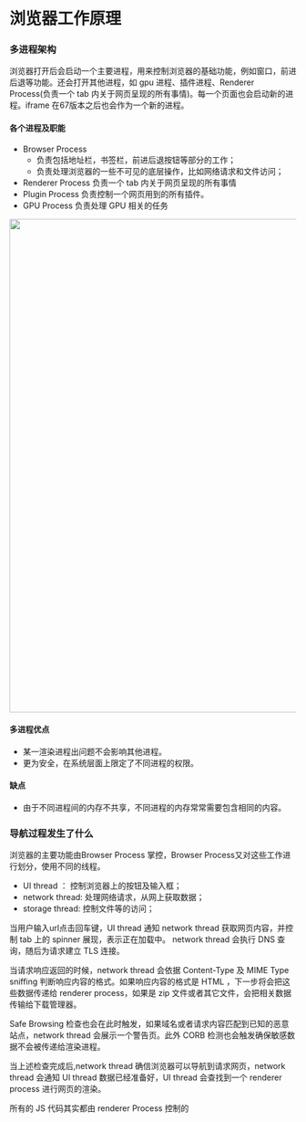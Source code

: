 <!--
 * @file: 
 * @Author: xxx@baidu.com
 * @Date: 2021-05-10 12:36:33
 * @Description: 
 * @FilePath: /mianshi/浏览器/浏览器工作原理.md
-->
# 浏览器工作原理

### 多进程架构

浏览器打开后会启动一个主要进程，用来控制浏览器的基础功能，例如窗口，前进后退等功能。还会打开其他进程，如 gpu 进程、插件进程、Renderer Process(负责一个 tab 内关于网页呈现的所有事情)。每一个页面也会启动新的进程。iframe 在67版本之后也会作为一个新的进程。

#### 各个进程及职能


- Browser Process
  - 负责包括地址栏，书签栏，前进后退按钮等部分的工作；
  - 负责处理浏览器的一些不可见的底层操作，比如网络请求和文件访问；
- Renderer Process 负责一个 tab 内关于网页呈现的所有事情
- Plugin Process 负责控制一个网页用到的所有插件。
- GPU Process 负责处理 GPU 相关的任务


<img src="https://pic4.zhimg.com/v2-de9e1fee7f8cd6a7572c280e36e7fb7a_720w.jpg?source=3af55fa1" data-size="normal" data-rawwidth="865" data-rawheight="441" class="origin_image zh-lightbox-thumb" width="865" data-original="https://pic2.zhimg.com/v2-de9e1fee7f8cd6a7572c280e36e7fb7a_720w.jpg?source=3af55fa1">


#### 多进程优点

- 某一渲染进程出问题不会影响其他进程。
- 更为安全，在系统层面上限定了不同进程的权限。

#### 缺点

- 由于不同进程间的内存不共享，不同进程的内存常常需要包含相同的内容。


### 导航过程发生了什么

浏览器的主要功能由Browser Process 掌控，Browser Process又对这些工作进行划分，使用不同的线程。
- UI thread ： 控制浏览器上的按钮及输入框；
- network thread: 处理网络请求，从网上获取数据；
- storage thread: 控制文件等的访问；


当用户输入url点击回车键，UI thread 通知 network thread 获取网页内容，并控制 tab 上的 spinner 展现，表示正在加载中。
network thread 会执行 DNS 查询，随后为请求建立 TLS 连接。

当请求响应返回的时候，network thread 会依据 Content-Type 及 MIME Type sniffing 判断响应内容的格式。如果响应内容的格式是 HTML ，下一步将会把这些数据传递给 renderer process，如果是 zip 文件或者其它文件，会把相关数据传输给下载管理器。

Safe Browsing 检查也会在此时触发，如果域名或者请求内容匹配到已知的恶意站点，network thread 会展示一个警告页。此外 CORB 检测也会触发确保敏感数据不会被传递给渲染进程。

当上述检查完成后,network thread 确信浏览器可以导航到请求网页，network thread 会通知 UI thread 数据已经准备好，UI thread 会查找到一个 renderer process 进行网页的渲染。

所有的 JS 代码其实都由 renderer Process 控制的